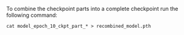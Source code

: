 To combine the checkpoint parts into a complete checkpoint run the following command:

```shell
cat model_epoch_10_ckpt_part_* > recombined_model.pth
```
